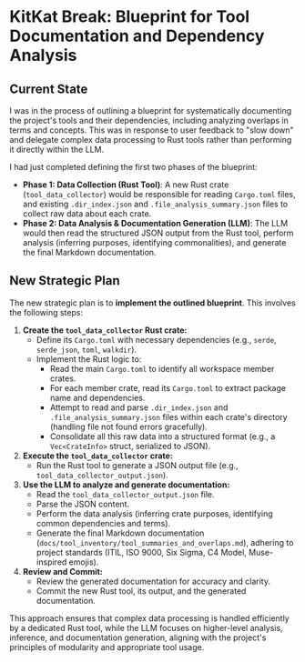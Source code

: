 # KitKat Break: Blueprint for Tool Documentation and Dependency Analysis

## Current State

I was in the process of outlining a blueprint for systematically documenting the project's tools and their dependencies, including analyzing overlaps in terms and concepts. This was in response to user feedback to "slow down" and delegate complex data processing to Rust tools rather than performing it directly within the LLM.

I had just completed defining the first two phases of the blueprint:

*   **Phase 1: Data Collection (Rust Tool)**: A new Rust crate (`tool_data_collector`) would be responsible for reading `Cargo.toml` files, and existing `.dir_index.json` and `.file_analysis_summary.json` files to collect raw data about each crate.
*   **Phase 2: Data Analysis & Documentation Generation (LLM)**: The LLM would then read the structured JSON output from the Rust tool, perform analysis (inferring purposes, identifying commonalities), and generate the final Markdown documentation.

## New Strategic Plan

The new strategic plan is to **implement the outlined blueprint**. This involves the following steps:

1.  **Create the `tool_data_collector` Rust crate:**
    *   Define its `Cargo.toml` with necessary dependencies (e.g., `serde`, `serde_json`, `toml`, `walkdir`).
    *   Implement the Rust logic to:
        *   Read the main `Cargo.toml` to identify all workspace member crates.
        *   For each member crate, read its `Cargo.toml` to extract package name and dependencies.
        *   Attempt to read and parse `.dir_index.json` and `.file_analysis_summary.json` files within each crate's directory (handling file not found errors gracefully).
        *   Consolidate all this raw data into a structured format (e.g., a `Vec<CrateInfo>` struct, serialized to JSON).
2.  **Execute the `tool_data_collector` crate:**
    *   Run the Rust tool to generate a JSON output file (e.g., `tool_data_collector_output.json`).
3.  **Use the LLM to analyze and generate documentation:**
    *   Read the `tool_data_collector_output.json` file.
    *   Parse the JSON content.
    *   Perform the data analysis (inferring crate purposes, identifying common dependencies and terms).
    *   Generate the final Markdown documentation (`docs/tool_inventory/tool_summaries_and_overlaps.md`), adhering to project standards (ITIL, ISO 9000, Six Sigma, C4 Model, Muse-inspired emojis).
4.  **Review and Commit:**
    *   Review the generated documentation for accuracy and clarity.
    *   Commit the new Rust tool, its output, and the generated documentation.

This approach ensures that complex data processing is handled efficiently by a dedicated Rust tool, while the LLM focuses on higher-level analysis, inference, and documentation generation, aligning with the project's principles of modularity and appropriate tool usage.